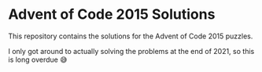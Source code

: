 # Advent of Code 2015 Solutions

This repository contains the solutions for the Advent of Code 2015 puzzles.

I only got around to actually solving the problems at the end of 2021, so this is long overdue :sweat_smile:
